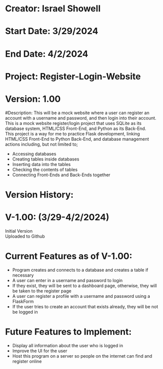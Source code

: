 # Creator: Israel Showell
# Start Date: 3/29/2024
# End Date: 4/2/2024
# Project: Register-Login-Website
# Version: 1.00

#Description:
This will be a mock website where a user can register an account with a username and password, and then login into their account.
This is a mock website register/login project that uses SQLite as its database system, HTML/CSS Front-End, and Python as its Back-End. <br>
This project is a way for me to practice Flask development, linking HTML/CSS Front-End to Python Back-End,
and database management actions including, but not limited to; 

- Accessing databases 
- Creating tables inside databases 
- Inserting data into the tables 
- Checking the contents of tables
- Connecting Front-Ends and Back-Ends together

# Version History:
# V-1.00: (3/29-4/2/2024)
Initial Version <br>
Uploaded to Github


# Current Features as of V-1.00:
- Program creates and connects to a database and creates a table if necessary
- A user can enter in a username and password to login 
- If they exist, they will be sent to a dashboard page, otherwise, they will be taken to the register page
- A user can register a profile with a username and password using a FlaskForm
- If the user tries to create an account that exists already, they will be not be logged in

# Future Features to Implement:
- Display all information about the user who is logged in
- Improve the UI for the user
- Host this program on a server so people on the internet can find and register online

